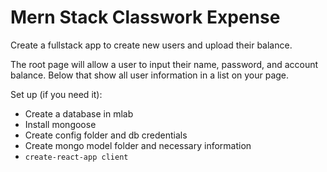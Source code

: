 # Mern Stack Classwork Expense

Create a fullstack app to create new users and upload their balance.

The root page will allow a user to input their name, password, and account balance. Below that show all user information in a list on your page.

Set up (if you need it):
- Create a database in mlab
- Install mongoose
- Create config folder and db credentials
- Create mongo model folder and necessary information
- ```create-react-app client```
